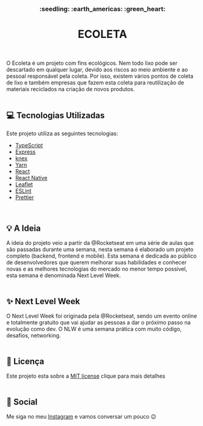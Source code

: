 <br />
<h3 align="center">:seedling: :earth_americas: :green_heart:</h3>
<h1 align="center" decoration="none"> ECOLETA </h1>
<br />

O Ecoleta é um projeto com fins ecológicos. Nem todo lixo pode ser descartado em qualquer lugar, devido aos riscos ao meio ambiente e ao pessoal responsável pela coleta. Por isso, existem vários pontos de coleta de lixo e também empresas que fazem esta coleta para reutilização de materiais reciclados na criação de novos produtos.
<br />
<br />

## :computer: Tecnologias Utilizadas

Este projeto utiliza as seguintes tecnologias:

- [TypeScript](https://www.typescriptlang.org/)
- [Express](https://expressjs.com/)
- [knex](http://knexjs.org/)
- [Yarn](https://yarnpkg.com/)
- [React](https://reactjs.org/)
- [React Native](https://reactnative.dev/)
- [Leaflet](https://leafletjs.com/)
- [ESLint](https://eslint.org/)
- [Prettier](https://prettier.io/)
<br />

## :bulb: A Ideia

A ideia do projeto veio a partir da @Rocketseat em uma série de aulas que são passadas durante uma semana, nesta semana é elaborado um projeto completo (backend, frontend e mobile). Esta semana é dedicada ao público de desenvolvedores que querem melhorar suas habilidades e conhecer novas e as melhores tecnologias do mercado no menor tempo possivel, esta semana é denominada Next Level Week.
<br /> 
<br />

## :sparkles: Next Level Week

O Next Level Week foi originada pela @Rocketseat, sendo um evento online e totalmente gratuito que vai ajudar as pessoas a dar o próximo passo na evolução como dev. O NLW é uma semana prática com muito código, desafios, networking.
<br />
<br /> 

## :memo: Licença

Este projeto esta sobre a [MIT license](LICENSE) clique para mais detalhes
<br />
<br />

## :wave: Social

Me siga no meu [Instagram](https://www.instagram.com/edvaldo_junior_dev/) e vamos conversar um pouco :wink:
<br />
